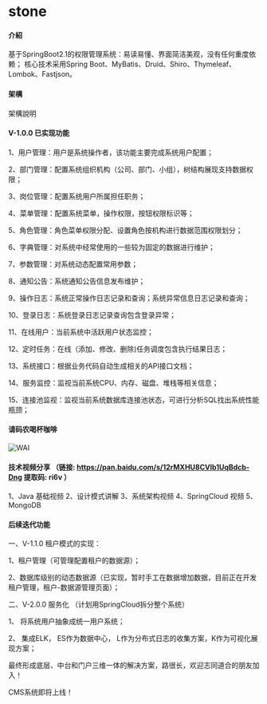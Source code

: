 # stone

#### 介紹
基于SpringBoot2.1的权限管理系统：易读易懂、界面简洁美观，没有任何重度依赖；
核心技术采用Spring Boot、MyBatis、Druid、Shiro、Thymeleaf、Lombok、Fastjson。

#### 架構
架構說明

####  V-1.0.0 已实现功能

1、用户管理：用户是系统操作者，该功能主要完成系统用户配置；

2、部门管理：配置系统组织机构（公司、部门、小组），树结构展现支持数据权限；

3、岗位管理：配置系统用户所属担任职务；

4、菜单管理：配置系统菜单，操作权限，按钮权限标识等；

5、角色管理：角色菜单权限分配、设置角色按机构进行数据范围权限划分；

6、字典管理：对系统中经常使用的一些较为固定的数据进行维护；

7、参数管理：对系统动态配置常用参数；

8、通知公告：系统通知公告信息发布维护；

9、操作日志：系统正常操作日志记录和查询；系统异常信息日志记录和查询；

10、登录日志：系统登录日志记录查询包含登录异常；

11、在线用户：当前系统中活跃用户状态监控；

12、定时任务：在线（添加、修改、删除)任务调度包含执行结果日志；

13、系统接口：根据业务代码自动生成相关的API接口文档；

14、服务监控：监视当前系统CPU、内存、磁盘、堆栈等相关信息；

15、连接池监视：监视当前系统数据库连接池状态，可进行分析SQL找出系统性能瓶颈；

#### 请码农喝杯咖啡

![WAI](http://files.git.oschina.net/group1/M00/07/71/PaAvDFy-zdiAVryAAAClnmDz64I389.jpg)

#### 技术视频分享 （链接: https://pan.baidu.com/s/12rMXHU8CVlb1UqBdcb-Dng 提取码: ri6v ）

1、Java 基础视频
2、设计模式讲解
3、系统架构视频
4、SpringCloud 视频
5、MongoDB


#### 后续迭代功能

一、V-1.1.0 租户模式的实现：

1、租户管理（可管理配置租户的数据源）；

2、数据库级别的动态数据源（已实现，暂时手工在数据增加数据，目前正在开发租户管理，租户-数据源管理页面）；


二、V-2.0.0 服务化 （计划用SpringCloud拆分整个系统）

1、 将系统用户抽象成统一用户系统；

2、 集成ELK， ES作为数据中心， L作为分布式日志的收集方案，K作为可视化展现方案；


最终形成底层、中台和门户三维一体的解决方案，路很长，欢迎志同道合的朋友加入！


CMS系统即将上线！